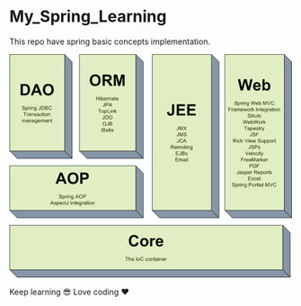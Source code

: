 # My_Spring_Learning
This repo have spring basic concepts implementation.



![pic](spring.png)



Keep learning :sunglasses: Love coding :heart:
